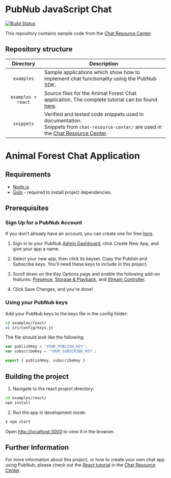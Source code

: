 # PubNub JavaScript Chat

[![Build Status](https://travis-ci.com/pubnub/chat-examples-javascript.svg?token=ey6rVJnpqsBKpxXy2fYF&branch=master)](https://travis-ci.com/pubnub/chat-examples-javascript)

This repository contains sample code from the [Chat Resource Center](https://www.pubnub.com/developers/chat-resource-center/).

## Repository structure

| Directory  | Description |
|:----------:| ----------- |
| `examples` | Sample applications which show how to implement chat functionality using the PubNub SDK. |
| `examples > react` | Source files for the Animal Forest Chat application. The complete tutorial can be found [here](https://www.pubnub.com/developers/chat-resource-center/docs/getting-started/react/).|
| `snippets` | Verified and tested code snippets used in documentation.<br>Snippets from `chat-resource-center/` are used in the [Chat Resource Center](https://www.pubnub.com/developers/chat-resource-center/). |


# Animal Forest Chat Application

## Requirements

* [Node.js](https://nodejs.org/en/)
* [Gulp](https://gulpjs.com) - required to install project dependencies.

## Prerequisites

### Sign Up for a PubNub Account

If you don't already have an account, you can create one for free [here](https://dashboard.pubnub.com/).

1. Sign in to your PubNub [Admin Dashboard](https://dashboard.pubnub.com/), click Create New App, and give your app a name.

1. Select your new app, then click its keyset. Copy the Publish and Subscribe keys. You'll need these keys to include in this project.

1. Scroll down on the Key Options page and enable the following add-on features: [Presence](https://www.pubnub.com/products/presence/), [Storage & Playback](https://www.pubnub.com/products/realtime-messaging/), and [Stream Controller](https://www.pubnub.com/products/realtime-messaging/).

1. Click Save Changes, and you're done!

### Using your PubNub keys

Add your PubNub keys to the keys file in the config folder:

```bash
cd examples/react/
vi src/config/keys.js
```

The file should look like the following:

```js
var publishKey = 'YOUR_PUBLISH_KEY';
var subscribeKey = 'YOUR_SUBSCRIBE_KEY';

export { publishKey, subscribeKey }
```

## Building the project

1. Navigate to the react project directory:

```bash
cd examples/react/
npm install
```

2. Run the app in development mode:

```bash
$ npm start
```

Open [http://localhost:3000](http://localhost:3000) to view it in the browser.

## Further Information

For more information about this project, or how to create your own chat app using PubNub, please check out the [React tutorial](https://www.pubnub.com/developers/chat-resource-center/docs/getting-started/react/) in the [Chat Resource Center](https://www.pubnub.com/developers/chat-resource-center/).

